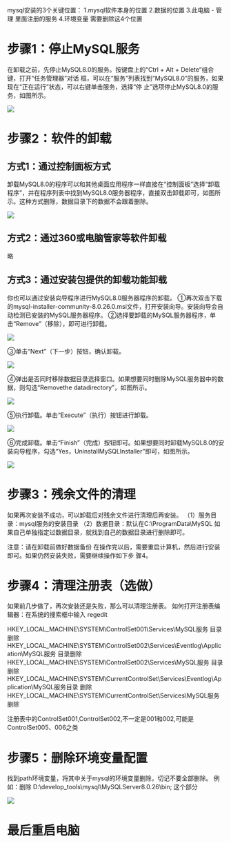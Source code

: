 mysql安装的3个关键位置：
1.mysql软件本身的位置
2.数据的位置
3.此电脑 - 管理 里面注册的服务
4.环境变量
需要删除这4个位置

# 步骤1：停止MySQL服务

在卸载之前，先停止MySQL8.0的服务。按键盘上的“Ctrl + Alt + Delete”组合键，打开“任务管理器”对话
框，可以在“服务”列表找到“MySQL8.0”的服务，如果现在“正在运行”状态，可以右键单击服务，选择“停
止”选项停止MySQL8.0的服务，如图所示。

![](D:\mine\study\mysql\pic\1.png)

# 步骤2：软件的卸载

## 方式1：通过控制面板方式

卸载MySQL8.0的程序可以和其他桌面应用程序一样直接在“控制面板”选择“卸载程序”，并在程序列表中找到MySQL8.0服务器程序，直接双击卸载即可，如图所示。这种方式删除，数据目录下的数据不会跟着删除。

![](D:\mine\study\mysql\pic\2.png)

## 方式2：通过360或电脑管家等软件卸载

略

## 方式3：通过安装包提供的卸载功能卸载

你也可以通过安装向导程序进行MySQL8.0服务器程序的卸载。
①再次双击下载的mysql-installer-community-8.0.26.0.msi文件，打开安装向导。安装向导会自动检测已安装的MySQL服务器程序。
②选择要卸载的MySQL服务器程序，单击“Remove”（移除），即可进行卸载。

![](D:\mine\study\mysql\pic\3.png)

③单击“Next”（下一步）按钮，确认卸载。

![](D:\mine\study\mysql\pic\4.png)

④弹出是否同时移除数据目录选择窗口。如果想要同时删除MySQL服务器中的数据，则勾选“Removethe datadirectory”，如图所示。

![](D:\mine\study\mysql\pic\5.png)

⑤执行卸载。单击“Execute”（执行）按钮进行卸载。

![](D:\mine\study\mysql\pic\6.png)

⑥完成卸载。单击“Finish”（完成）按钮即可。如果想要同时卸载MySQL8.0的安装向导程序，勾选“Yes，UninstallMySQLInstaller”即可，如图所示。

![](D:\mine\study\mysql\pic\7.png)

# 步骤3：残余文件的清理

如果再次安装不成功，可以卸载后对残余文件进行清理后再安装。
（1）服务目录：mysql服务的安装目录
（2）数据目录：默认在C:\ProgramData\MySQL
如果自己单独指定过数据目录，就找到自己的数据目录进行删除即可。

注意：请在卸载前做好数据备份
在操作完以后，需要重启计算机，然后进行安装即可。如果仍然安装失败，需要继续操作如下步
骤4。

# 步骤4：清理注册表（选做）

如果前几步做了，再次安装还是失败，那么可以清理注册表。
如何打开注册表编辑器：在系统的搜索框中输入 regedit

HKEY_LOCAL_MACHINE\SYSTEM\ControlSet001\Services\MySQL服务 目录删除
HKEY_LOCAL_MACHINE\SYSTEM\ControlSet002\Services\Eventlog\Application\MySQL服务 目录删除
HKEY_LOCAL_MACHINE\SYSTEM\ControlSet002\Services\MySQL服务 目录删除
HKEY_LOCAL_MACHINE\SYSTEM\CurrentControlSet\Services\Eventlog\Application\MySQL服务目录
删除
HKEY_LOCAL_MACHINE\SYSTEM\CurrentControlSet\Services\MySQL服务删除

注册表中的ControlSet001,ControlSet002,不一定是001和002,可能是ControlSet005、006之类

# 步骤5：删除环境变量配置

找到path环境变量，将其中关于mysql的环境变量删除，切记不要全部删除。
例如：删除 D:\develop_tools\mysql\MySQLServer8.0.26\bin; 这个部分

![](D:\mine\study\mysql\pic\8.png)

# 最后重启电脑